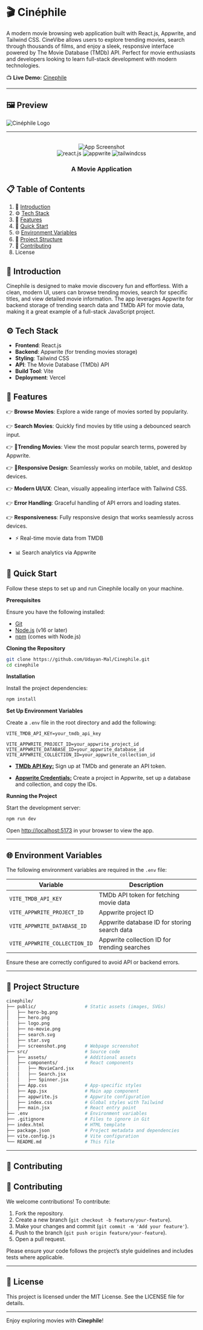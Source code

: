 # 🎬 Cinéphile

A modern movie browsing web application built with React.js, Appwrite, and Tailwind CSS. CineVibe allows users to explore trending movies, search through thousands of films, and enjoy a sleek, responsive interface powered by The Movie Database (TMDb) API. Perfect for movie enthusiasts and developers looking to learn full-stack development with modern technologies.


📺 **Live Demo:** [Cinephile](https://cinephile-virid.vercel.app/)

---

## 🖼️ Preview

![Cinéphile Logo](public/favicon.png)

---

<div align="center">
  <br />
      <img src="public/screenshot.png" alt="App Screenshot">
    </a>
  <br />
  
  <div>
    <img src="https://img.shields.io/badge/-React_JS-black?style=for-the-badge&logoColor=white&logo=react&color=61DAFB" alt="react.js" />
    <img src="https://img.shields.io/badge/-Appwrite-black?style=for-the-badge&logoColor=white&logo=appwrite&color=FD366E" alt="appwrite" />
    <img src="https://img.shields.io/badge/-Tailwind_CSS-black?style=for-the-badge&logoColor=white&logo=tailwindcss&color=06B6D4" alt="tailwindcss" />
  </div>

  <h3 align="center">A Movie Application</h3>


</div>

## 📋 <a name="table">Table of Contents</a>

1. 🤖 [Introduction](#introduction)
2. ⚙️ [Tech Stack](#tech-stack)
3. 🔋 [Features](#features)
4. 🤸 [Quick Start](#quick-start)
5. 🌐 [Environment Variables](#environment-variables)
6. 📁 [Project Structure](#project-structure)
7. 🤝 [Contributing](#contributing)
8. License




## <a name="introduction">🤖 Introduction</a>

Cinephile is designed to make movie discovery fun and effortless. With a clean, modern UI, users can browse trending movies, search for specific titles, and view detailed movie information. The app leverages Appwrite for backend storage of trending search data and TMDb API for movie data, making it a great example of a full-stack JavaScript project.

## <a name="tech-stack">⚙️ Tech Stack</a>

- **Frontend**: React.js
- **Backend**: Appwrite (for trending movies storage)
- **Styling**: Tailwind CSS
- **API**: The Movie Database (TMDb) API
- **Build Tool**: Vite
- **Deployment**: Vercel

## <a name="features">🔋 Features</a>

👉 **Browse Movies**: Explore a wide range of movies sorted by popularity.

👉 **Search Movies**:  Quickly find movies by title using a debounced search input.

👉 **🎥Trending Movies**: View the most popular search terms, powered by Appwrite.

👉 **💫Responsive Design**: Seamlessly works on mobile, tablet, and desktop devices.

👉 **Modern UI/UX**: Clean, visually appealing interface with Tailwind CSS.

👉 **Error Handling**: Graceful handling of API errors and loading states.

👉 **Responsiveness**: Fully responsive design that works seamlessly across devices.

- ⚡ Real-time movie data from TMDB

- 📊 Search analytics via Appwrite

## <a name="quick-start">🤸 Quick Start</a>

Follow these steps to set up and run Cinephile locally on your machine.

**Prerequisites**

Ensure you have the following installed:

- [Git](https://git-scm.com/)
- [Node.js](https://nodejs.org/en) (v16 or later)
- [npm](https://www.npmjs.com/) (comes with Node.js)

**Cloning the Repository**

```bash
git clone https://github.com/Udayan-Mal/Cinephile.git
cd cinephile
```

**Installation**

Install the project dependencies:

```bash
npm install
```

**Set Up Environment Variables**

Create a `.env` file in the root directory and add the following: 

```env
VITE_TMDB_API_KEY=your_tmdb_api_key

VITE_APPWRITE_PROJECT_ID=your_appwrite_project_id
VITE_APPWRITE_DATABASE_ID=your_appwrite_database_id
VITE_APPWRITE_COLLECTION_ID=your_appwrite_collection_id
```

- **[TMDb API Key:](https://developer.themoviedb.org/reference/intro/getting-started)** Sign up at TMDb and generate an API token.


- **[Appwrite Credentials:](https://appwrite.io/)** Create a project in Appwrite, set up a database and collection, and copy the IDs.



**Running the Project**

Start the development server:

```bash
npm run dev
```

Open [http://localhost:5173](http://localhost:5173)  in your browser to view the app.

---


## <a name="#environment-variables">🌐 Environment Variables</a>

The following environment variables are required in the `.env` file:

| Variable | Description |
| --- | --- |
| `VITE_TMDB_API_KEY` | TMDb API token for fetching movie data |
| `VITE_APPWRITE_PROJECT_ID` | Appwrite project ID |
| `VITE_APPWRITE_DATABASE_ID` | Appwrite database ID for storing search data |
| `VITE_APPWRITE_COLLECTION_ID` | Appwrite collection ID for trending searches |

Ensure these are correctly configured to avoid API or backend errors.

---

## 
## <a name="project-structure">📁 Project Structure</a>

```bash
cinephile/
├── public/                  # Static assets (images, SVGs)
│   ├── hero-bg.png
│   ├── hero.png
│   ├── logo.png
│   ├── no-movie.png
│   ├── search.svg
│   ├── star.svg
│   ├── screenshot.png       # Webpage screenshot
├── src/                     # Source code
│   ├── assets/              # Additional assets
│   ├── components/          # React components
│   │   ├── MovieCard.jsx
│   │   ├── Search.jsx
│   │   ├── Spinner.jsx
│   ├── App.css              # App-specific styles
│   ├── App.jsx              # Main app component
│   ├── appwrite.js          # Appwrite configuration
│   ├── index.css            # Global styles with Tailwind
│   ├── main.jsx             # React entry point
├── .env                     # Environment variables
├── .gitignore               # Files to ignore in Git
├── index.html               # HTML template
├── package.json             # Project metadata and dependencies
├── vite.config.js           # Vite configuration
└── README.md                # This file
```

---

## 🤝 Contributing
## <a name="#contributing">🤝 Contributing</a>

We welcome contributions! To contribute:

1. Fork the repository.
2. Create a new branch (`git checkout -b feature/your-feature`).
3. Make your changes and commit (`git commit -m 'Add your feature'`).
4. Push to the branch (`git push origin feature/your-feature`).
5. Open a pull request.

Please ensure your code follows the project’s style guidelines and includes tests where applicable.

---

## 📜 License

This project is licensed under the MIT License. See the LICENSE file for details.

---

Enjoy exploring movies with **Cinephile**! 


